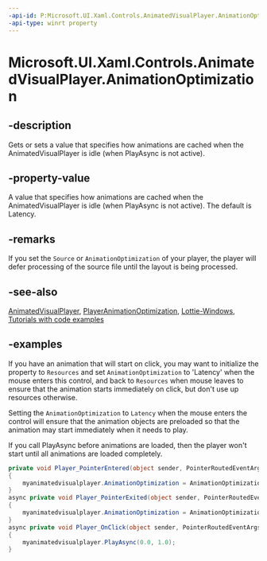 ```yaml
---
-api-id: P:Microsoft.UI.Xaml.Controls.AnimatedVisualPlayer.AnimationOptimization
-api-type: winrt property
---
```


# Microsoft.UI.Xaml.Controls.AnimatedVisualPlayer.AnimationOptimization

<!--
public Microsoft.UI.Xaml.Controls.PlayerAnimationOptimization AnimationOptimization { get; set; }
-->


## -description
Gets or sets a value that specifies how animations are cached when the AnimatedVisualPlayer is idle (when PlayAsync is not active).


## -property-value
A value that specifies how animations are cached when the AnimatedVisualPlayer is idle (when PlayAsync is not active). The default is Latency.

## -remarks
If you set the `Source` or `AnimationOptimization` of your player, the player will defer 
processing of the source file until the layout is being processed.

## -see-also
[AnimatedVisualPlayer](AnimatedVisualPlayer.md), [PlayerAnimationOptimization](playeranimationoptimization.md), [Lottie-Windows](https://aka.ms/lottie), [Tutorials with code examples](https://aka.ms/lottiedocs#tutorials)

## -examples

If you have an animation that will start on click, you may want to initialize 
the property to `Resources` and set `AnimationOptimization` to 'Latency'
when the mouse enters this control, 
and back to `Resources` when mouse leaves to ensure that the animation starts immediately on click,
but don't use up resources otherwise.

Setting the `AnimationOptimization` to `Latency` when the mouse enters the control will ensure that
the animation objects are preloaded so that the animation may start immediately when it needs to play. 

If you call PlayAsync before animations are loaded, then the player won't start until all animations are loaded completely.

```c#
private void Player_PointerEntered(object sender, PointerRoutedEventArgs e)
{
    myanimatedvisualplayer.AnimationOptimization = AnimationOptimization.Latency;
}
async private void Player_PointerExited(object sender, PointerRoutedEventArgs e)
{              
    myanimatedvisualplayer.AnimationOptimization = AnimationOptimization.Resources;
}
async private void Player_OnClick(object sender, PointerRoutedEventArgs e)
{              
    myanimatedvisualplayer.PlayAsync(0.0, 1.0);
}
```
